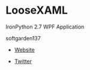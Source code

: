 # LooseXAML

IronPython 2.7 WPF Application

softgarden137

- [Website](http://blog.goo.ne.jp/softgarden137)

- [Twitter](http://twitter.com/FutureWidgetLab)
